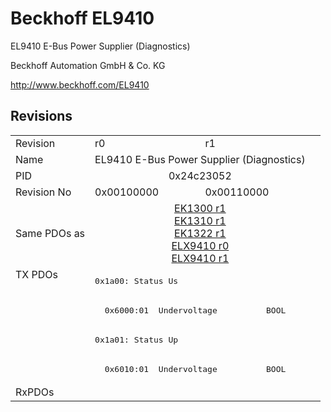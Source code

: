 # Beckhoff EL9410

EL9410 E-Bus Power Supplier  (Diagnostics)

Beckhoff Automation GmbH & Co. KG

http://www.beckhoff.com/EL9410

## Revisions
<table>
<tr >
<td>Revision</td>
<td>r0</td>
<td>r1</td>
</tr>
<tr >
<td>Name</td>
<td colspan=2 align="center">EL9410 E-Bus Power Supplier  (Diagnostics)</td>
</tr>
<tr >
<td>PID</td>
<td colspan=2 align="center">0x24c23052</td>
</tr>
<tr >
<td>Revision No</td>
<td>0x00100000</td>
<td>0x00110000</td>
</tr>
<tr >
<td>Same PDOs as</td>
<td colspan=2 align="center"><a href="EK1300">EK1300 r1</a><br/><a href="EK1310">EK1310 r1</a><br/><a href="EK1322">EK1322 r1</a><br/><a href="ELX9410">ELX9410 r0</a><br/><a href="ELX9410">ELX9410 r1</a></td>
</tr>
<tr class="txpdo pdosection">
<td rowspan=4 valign=top>TX PDOs</td>
<td colspan=2 align="left"><pre>0x1a00: Status Us</pre></td>
<td></td>
</tr>
<tr class="txpdo">
<td colspan=2 align="left"><pre>  0x6000:01  Undervoltage          BOOL</pre></td>
</tr>
<tr class="txpdo pdosection">
<td colspan=2 align="left"><pre>0x1a01: Status Up</pre></td>
</tr>
<tr class="txpdo">
<td colspan=2 align="left"><pre>  0x6010:01  Undervoltage          BOOL</pre></td>
</tr>
<tr >
<td>RxPDOs</td>
<td colspan=2 align="left"></td>
</tr>
</table>
